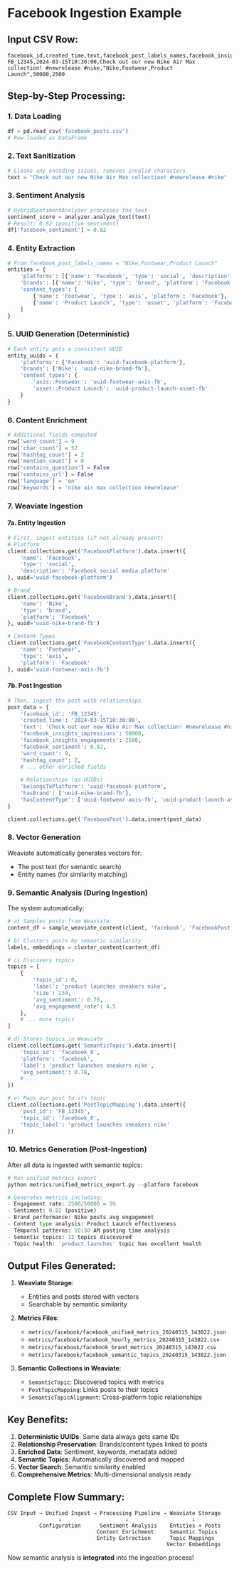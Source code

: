 # Facebook Ingestion Example

## Input CSV Row:
```csv
facebook_id,created_time,text,facebook_post_labels_names,facebook_insights_impressions,facebook_insights_engagements
FB_12345,2024-03-15T10:30:00,Check out our new Nike Air Max collection! #newrelease #nike,"Nike,Footwear,Product Launch",50000,2500
```

## Step-by-Step Processing:

### 1. Data Loading
```python
df = pd.read_csv('facebook_posts.csv')
# Row loaded as DataFrame
```

### 2. Text Sanitization
```python
# Cleans any encoding issues, removes invalid characters
text = "Check out our new Nike Air Max collection! #newrelease #nike"
```

### 3. Sentiment Analysis
```python
# HybridSentimentAnalyzer processes the text
sentiment_score = analyzer.analyze_text(text)
# Result: 0.82 (positive sentiment)
df['facebook_sentiment'] = 0.82
```

### 4. Entity Extraction
```python
# From facebook_post_labels_names = "Nike,Footwear,Product Launch"
entities = {
    'platforms': [{'name': 'Facebook', 'type': 'social', 'description': '...'}],
    'brands': [{'name': 'Nike', 'type': 'brand', 'platform': 'Facebook'}],
    'content_types': [
        {'name': 'Footwear', 'type': 'axis', 'platform': 'Facebook'},
        {'name': 'Product Launch', 'type': 'asset', 'platform': 'Facebook'}
    ]
}
```

### 5. UUID Generation (Deterministic)
```python
# Each entity gets a consistent UUID
entity_uuids = {
    'platforms': {'Facebook': 'uuid-facebook-platform'},
    'brands': {'Nike': 'uuid-nike-brand-fb'},
    'content_types': {
        'axis::Footwear': 'uuid-footwear-axis-fb',
        'asset::Product Launch': 'uuid-product-launch-asset-fb'
    }
}
```

### 6. Content Enrichment
```python
# Additional fields computed
row['word_count'] = 9
row['char_count'] = 52
row['hashtag_count'] = 2
row['mention_count'] = 0
row['contains_question'] = False
row['contains_url'] = False
row['language'] = 'en'
row['keywords'] = 'nike air max collection newrelease'
```

### 7. Weaviate Ingestion

#### 7a. Entity Ingestion
```python
# First, ingest entities (if not already present)
# Platform
client.collections.get('FacebookPlatform').data.insert({
    'name': 'Facebook',
    'type': 'social',
    'description': 'Facebook social media platform'
}, uuid='uuid-facebook-platform')

# Brand
client.collections.get('FacebookBrand').data.insert({
    'name': 'Nike',
    'type': 'brand',
    'platform': 'Facebook'
}, uuid='uuid-nike-brand-fb')

# Content Types
client.collections.get('FacebookContentType').data.insert({
    'name': 'Footwear',
    'type': 'axis',
    'platform': 'Facebook'
}, uuid='uuid-footwear-axis-fb')
```

#### 7b. Post Ingestion
```python
# Then, ingest the post with relationships
post_data = {
    'facebook_id': 'FB_12345',
    'created_time': '2024-03-15T10:30:00',
    'text': 'Check out our new Nike Air Max collection! #newrelease #nike',
    'facebook_insights_impressions': 50000,
    'facebook_insights_engagements': 2500,
    'facebook_sentiment': 0.82,
    'word_count': 9,
    'hashtag_count': 2,
    # ... other enriched fields
    
    # Relationships (as UUIDs)
    'belongsToPlatform': 'uuid-facebook-platform',
    'hasBrand': ['uuid-nike-brand-fb'],
    'hasContentType': ['uuid-footwear-axis-fb', 'uuid-product-launch-asset-fb']
}

client.collections.get('FacebookPost').data.insert(post_data)
```

### 8. Vector Generation
Weaviate automatically generates vectors for:
- The post text (for semantic search)
- Entity names (for similarity matching)

### 9. Semantic Analysis (During Ingestion)

The system automatically:

```python
# a) Samples posts from Weaviate
content_df = sample_weaviate_content(client, 'facebook', 'FacebookPost')

# b) Clusters posts by semantic similarity
labels, embeddings = cluster_content(content_df)

# c) Discovers topics
topics = [
    {
        'topic_id': 0,
        'label': 'product launches sneakers nike',
        'size': 234,
        'avg_sentiment': 0.78,
        'avg_engagement_rate': 4.5
    },
    # ... more topics
]

# d) Stores topics in Weaviate
client.collections.get('SemanticTopic').data.insert({
    'topic_id': 'facebook_0',
    'platform': 'facebook',
    'label': 'product launches sneakers nike',
    'avg_sentiment': 0.78,
    # ...
})

# e) Maps our post to its topic
client.collections.get('PostTopicMapping').data.insert({
    'post_id': 'FB_12345',
    'topic_id': 'facebook_0',
    'topic_label': 'product launches sneakers nike'
})
```

### 10. Metrics Generation (Post-Ingestion)

After all data is ingested with semantic topics:

```python
# Run unified metrics export
python metrics/unified_metrics_export.py --platform facebook

# Generates metrics including:
- Engagement rate: 2500/50000 = 5%
- Sentiment: 0.82 (positive)
- Brand performance: Nike posts avg engagement
- Content type analysis: Product Launch effectiveness
- Temporal patterns: 10:30 AM posting time analysis
- Semantic topics: 15 topics discovered
- Topic health: 'product launches' topic has excellent health
```

## Output Files Generated:

1. **Weaviate Storage**: 
   - Entities and posts stored with vectors
   - Searchable by semantic similarity

2. **Metrics Files**:
   - `metrics/facebook/facebook_unified_metrics_20240315_143022.json`
   - `metrics/facebook/facebook_hourly_metrics_20240315_143022.csv`
   - `metrics/facebook/facebook_brand_metrics_20240315_143022.csv`
   - `metrics/facebook/facebook_semantic_topics_20240315_143022.json`

3. **Semantic Collections in Weaviate**:
   - `SemanticTopic`: Discovered topics with metrics
   - `PostTopicMapping`: Links posts to their topics
   - `SemanticTopicAlignment`: Cross-platform topic relationships

## Key Benefits:

1. **Deterministic UUIDs**: Same data always gets same IDs
2. **Relationship Preservation**: Brands/content types linked to posts
3. **Enriched Data**: Sentiment, keywords, metadata added
4. **Semantic Topics**: Automatically discovered and mapped
5. **Vector Search**: Semantic similarity enabled
6. **Comprehensive Metrics**: Multi-dimensional analysis ready

## Complete Flow Summary:

```
CSV Input → Unified Ingest → Processing Pipeline → Weaviate Storage
                ↓                    ↓                    ↓
          Configuration      Sentiment Analysis    Entities + Posts
                            Content Enrichment     Semantic Topics
                            Entity Extraction      Topic Mappings
                                                  Vector Embeddings
```

Now semantic analysis is **integrated** into the ingestion process!
